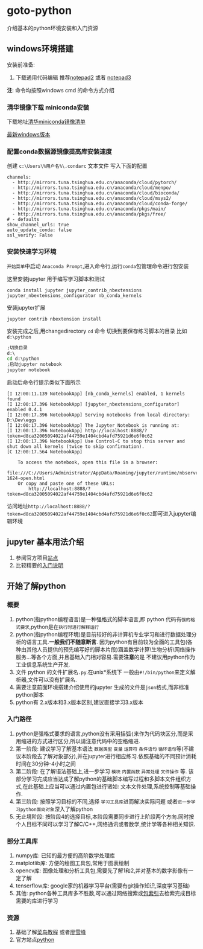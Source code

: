 # goto-python

介绍基本的python环境安装和入门资源

## windows环境搭建

安装前准备: 
1. 下载通用代码编辑 推荐[notepad2](https://github.com/ProgerXP/Notepad2e) 或者 [notepad3](https://github.com/rizonesoft/Notepad3)

**注**: 命令均按照windows cmd 的命令方式介绍

### 清华镜像下载 miniconda安装

下载地址[清华miniconda镜像清单](https://mirrors.tuna.tsinghua.edu.cn/anaconda/miniconda/)

[最新windows版本](https://mirrors.tuna.tsinghua.edu.cn/anaconda/miniconda/Miniconda3-latest-Windows-x86_64.exe)

### 配置conda数据源镜像提高库安装速度

创建 `c:\Users\%用户名%\.condarc` 文本文件
写入下面的配置
```
channels:
  - http://mirrors.tuna.tsinghua.edu.cn/anaconda/cloud/pytorch/
  - http://mirrors.tuna.tsinghua.edu.cn/anaconda/cloud/menpo/
  - http://mirrors.tuna.tsinghua.edu.cn/anaconda/cloud/bioconda/
  - http://mirrors.tuna.tsinghua.edu.cn/anaconda/cloud/msys2/
  - http://mirrors.tuna.tsinghua.edu.cn/anaconda/cloud/conda-forge/
  - http://mirrors.tuna.tsinghua.edu.cn/anaconda/pkgs/main/
  - http://mirrors.tuna.tsinghua.edu.cn/anaconda/pkgs/free/
# - defaults
show_channel_urls: true
auto_update_conda: false
ssl_verify: False
```
### 安装快速学习环境

`开始菜单`中启动 `Anaconda Prompt`,进入命令行,运行`conda`包管理命令进行包安装

这里安装jupyter 用于编写学习脚本和测试

`conda install jupyter jupyter_contrib_nbextensions jupyter_nbextensions_configurator nb_conda_kernels`

安装jupyter扩展

`jupyter contrib nbextension install`

安装完成之后,用changedirectory `cd` 命令 切换到要保存练习脚本的目录 比如`d:\python`
```bat
;切换目录
d:\
cd d:\python
;启动jupyter notebook
jupyter notebook
```
启动后命令行提示类似下面所示
```
[I 12:00:11.139 NotebookApp] [nb_conda_kernels] enabled, 1 kernels found
[I 12:00:17.396 NotebookApp] [jupyter_nbextensions_configurator] enabled 0.4.1
[I 12:00:17.396 NotebookApp] Serving notebooks from local directory: D:\Dev\eggs
[I 12:00:17.396 NotebookApp] The Jupyter Notebook is running at:
[I 12:00:17.396 NotebookApp] http://localhost:8888/?token=d8ca32005094022af44759e1404cbd4afd75921d6e6f0c62
[I 12:00:17.396 NotebookApp] Use Control-C to stop this server and shut down all kernels (twice to skip confirmation).
[C 12:00:17.564 NotebookApp]

    To access the notebook, open this file in a browser:
        file:///C://Users/Administrator/AppData/Roaming/jupyter/runtime/nbserver-1624-open.html
    Or copy and paste one of these URLs:
        http://localhost:8888/?token=d8ca32005094022af44759e1404cbd4afd75921d6e6f0c62
```        
访问地址`http://localhost:8888/?token=d8ca32005094022af44759e1404cbd4afd75921d6e6f0c62`即可进入jupyter编辑环境

## jupyter 基本用法介绍

1. 参阅官方项目[站点](https://jupyter.org/)
2. 比较精要的[入门说明](https://segmentfault.com/a/1190000013014274?utm_source=tag-newest)

## 开始了解python

### 概要
1. python(指python编程语言)是一种强格式的脚本语言,即 python 代码有`强的格式要求`,python是在`执行时进行解释运行`
2. python(指python编程环境)是目前较好的非计算机专业学习和进行数据处理分析的语言工具.**一般我们不随意断言**. 因为python有目前较为全面的工具包(各种由其他人员提供的预先编写好的脚本片段)涵盖数学计算\生物分析\网络操作服务...等各个方面,并且基础入门相对容易.需要**注意**的是 不建议用python作为工业信息系统生产开发.
3. 文件 python 的文件扩展名`.py`.在unix\*系统下 一般由`#!/bin/python`来定义解析器,文件可以没有扩展名.
4. 需要注意前面环境搭建介绍使用的jupyter 生成的文件是`json`格式,而非标准python脚本
5. python有 2.x版本和3.x版本区别,建议直接学习3.x版本
### 入门路径
1. python是强格式要求的语言,python没有采用括弧`{`来作为代码块区分,而是采用缩进的方式进行区分,所以请注意代码中的空格缩进.
2. 第一阶段: 建议学习了解基本语法 `数据类型` `变量` `运算符` `条件语句` `循环语句`等(不建议本阶段去了解对象部分),并在jupyter进行相应练习.依照基础的不同预计消耗时间在30分钟-4小时之间
3. 第二阶段: 在了解语法基础上,进一步学习 `模块` `内置函数` `异常处理` `文件操作` 等. 该部分学习完成应当达成了解python的基础脚本编写过程和多脚本文件组织方式,在此基础上应当可以通过内置包进行诸如: 文本文件处理,系统控制等基础操作.
4. 第三阶段: 按照学习目标的不同,选择 `学习工具库`进而解决实际问题 或者`进一步学习python面向对象`深入了解python
5. 无止境阶段: 按阶段4的选择目标,本阶段需要同步进行上阶段两个方向.同时按个人目标不同可以学习了解C/C++,网络通讯或者数学,统计学等各种相关知识.

### 部分工具库
1. numpy库: 已知的最方便的高阶数学处理库
2. matplotlib库: 方便的绘图工具包,常用于图表绘制
3. opencv库: 图像处理和分析工具包,需要先了解1和2,并对基本的数字影像有一定了解
4. tenserflow库: google家的机器学习平台(需要有git操作知识,深度学习基础)
5. 其他: python各种工具库多不胜数,可以通过网络搜索或[包索引](https://pypi.org/)去检索完成目标需要的库进行学习

### 资源
1. 基础了解[菜鸟教程](http://www.runoob.com/python/python-tutorial.html) 或者[廖雪峰](https://www.liaoxuefeng.com/wiki/0014316089557264a6b348958f449949df42a6d3a2e542c000)
2. 官方站点[python](https://www.python.org/)
